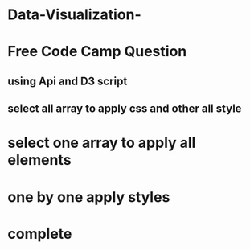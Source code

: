# Data-Visualization-
# Free Code Camp Question 
## using Api and D3 script
## select all array to apply css and other all style 
# select one array to apply all elements
# one by one apply styles
# complete 


